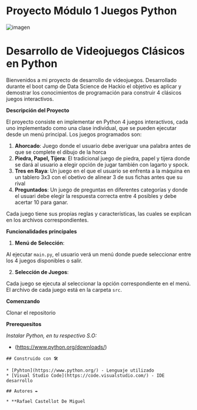 # Proyecto Módulo 1 Juegos Python
![imagen]([https://aragonmusical.b-cdn.net/wp-content/uploads/2022/12/Videojuegos.webp](https://www.etsy.com/es/listing/1645599482/piedra-papel-tijera-lagarto-spock-svg?gpla=1&gao=1&&utm_source=google&utm_medium=cpc&utm_campaign=shopping_es_sp_es_all&utm_custom1=_k_Cj0KCQjw6oi4BhD1ARIsAL6pox2Kn8MspeyyiDHvjJYuLuJDFFU6kSJ2WJmr1vEMksCofYMmUlM65xQaAotFEALw_wcB_k_&utm_content=go_21055079513_159344472436_692011226347_pla-293946777986_c__1645599482eses_5328419089&utm_custom2=21055079513&gad_source=1&gclid=Cj0KCQjw6oi4BhD1ARIsAL6pox2Kn8MspeyyiDHvjJYuLuJDFFU6kSJ2WJmr1vEMksCofYMmUlM65xQaAotFEALw_wcB))

# Desarrollo de Videojuegos Clásicos en Python

Bienvenidos a mi proyecto de desarrollo de videojuegos. 
Desarrollado durante el boot camp de Data Science de Hackio el objetivo es aplicar y demostrar los conocimientos de programación para construir 4 clásicos juegos interactivos.

**Descripción del Proyecto**

El proyecto consiste en implementar en Python 4 juegos interactivos, cada uno implementado como una clase individual, que se pueden ejecutar desde un menú principal. Los juegos programados son:

1. **Ahorcado**: Juego donde el usuario debe averiguar una palabra antes de que se complete el dibujo de la horca
2. **Piedra, Papel, Tijera**: El tradicional juego de piedra, papel y tijera donde se dará al usuario a elegir opción de jugar también con lagarto y spock.
3. **Tres en Raya**: Un juego en el que el usuario se enfrenta a la máquina en un tablero 3x3 con el obetivo de alinear 3 de sus fichas antes que su rival
4. **Preguntados**: Un juego de preguntas en diferentes categorías y donde el usuari debe elegir la respuesta correcta entre 4 posibles y debe acertar 10 para ganar.

Cada juego tiene sus propias reglas y características, las cuales se explican en los archivos correspondientes.

**Funcionalidades principales**

1. **Menú de Selección**:

  Al ejecutar `main.py`, el usuario verá un menú donde puede seleccionar entre los 4 juegos disponibles o salir.
   
2. **Selección de Juegos**:

  Cada juego se ejecuta al seleccionar la opción correspondiente en el menú. El archivo de cada juego está en la carpeta `src`.

  
**Comenzando**

Clonar el repositorio

**Prerequesitos**

_Instalar Python, en tu respectivo S.O:_
-  (https://www.python.org/downloads/)


```
## Construido con 🛠️

* [Pyhton](https://www.python.org/) - Lenguaje utilizado
* [Visual Studio Code](https://code.visualstudio.com/) - IDE desarrollo

## Autores ✒️

* **Rafael Castellot De Miguel

